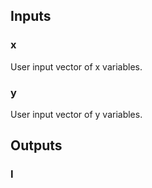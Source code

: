 ## Inputs
### x
User input vector of x variables.
### y
User input vector of y variables.
## Outputs
### I
